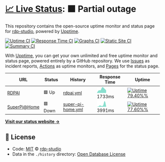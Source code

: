 # [📈 Live Status](https://rdp-studio.github.io/upptime): <!--live status--> **🟧 Partial outage**

This repository contains the open-source uptime monitor and status page for [rdp-studio](https://rdp-studio.github.io/upptime), powered by [Upptime](https://github.com/upptime/upptime).

[![Uptime CI](https://github.com/koj-co/upptime/workflows/Uptime%20CI/badge.svg)](https://github.com/koj-co/upptime/actions?query=workflow%3A%22Uptime+CI%22)
[![Response Time CI](https://github.com/koj-co/upptime/workflows/Response%20Time%20CI/badge.svg)](https://github.com/koj-co/upptime/actions?query=workflow%3A%22Response+Time+CI%22)
[![Graphs CI](https://github.com/koj-co/upptime/workflows/Graphs%20CI/badge.svg)](https://github.com/koj-co/upptime/actions?query=workflow%3A%22Graphs+CI%22)
[![Static Site CI](https://github.com/koj-co/upptime/workflows/Static%20Site%20CI/badge.svg)](https://github.com/koj-co/upptime/actions?query=workflow%3A%22Static+Site+CI%22)
[![Summary CI](https://github.com/koj-co/upptime/workflows/Summary%20CI/badge.svg)](https://github.com/koj-co/upptime/actions?query=workflow%3A%22Summary+CI%22)

With [Upptime](https://upptime.js.org), you can get your own unlimited and free uptime monitor and status page, powered entirely by a GitHub repository. We use [Issues](https://github.com/rdp-studio/upptime/issues) as incident reports, [Actions](https://github.com/rdp-studio/upptime/actions) as uptime monitors, and [Pages](https://rdp-studio.github.io/upptime) for the status page.

<!--start: status pages-->
<!-- This summary is generated by Upptime (https://github.com/upptime/upptime) -->
<!-- Do not edit this manually, your changes will be overwritten -->

| URL                                          | Status  | History                                                                                             | Response Time                                                                       | Uptime                                                                                                                                                                                                                           |
| -------------------------------------------- | ------- | --------------------------------------------------------------------------------------------------- | ----------------------------------------------------------------------------------- | -------------------------------------------------------------------------------------------------------------------------------------------------------------------------------------------------------------------------------- |
| [RDPAI](https://rdpai.utools.club)           | 🟩 Up   | [rdpai.yml](https://github.com/rdp-studio/upptime/commits/master/history/rdpai.yml)                 | <img alt="Response time graph" src="./graphs/rdpai.png" height="20"> 1733ms         | [![Uptime 79.40%%](https://img.shields.io/endpoint?url=https%3A%2F%2Fraw.githubusercontent.com%2Frdp-studio%2Fupptime%2Fmaster%2Fapi%2Frdpai%2Fuptime.json)](https://rdp-studio.github.io/upptime/history/rdpai)                 |
| [SuperPi@Home](https://piathome.utools.club) | 🟥 Down | [super-pi-home.yml](https://github.com/rdp-studio/upptime/commits/master/history/super-pi-home.yml) | <img alt="Response time graph" src="./graphs/super-pi-home.png" height="20"> 3991ms | [![Uptime 77.60%%](https://img.shields.io/endpoint?url=https%3A%2F%2Fraw.githubusercontent.com%2Frdp-studio%2Fupptime%2Fmaster%2Fapi%2Fsuper-pi-home%2Fuptime.json)](https://rdp-studio.github.io/upptime/history/super-pi-home) |

<!--end: status pages-->

[**Visit our status website →**](https://rdp-studio.github.io/upptime)

## 📄 License

- Code: [MIT](./LICENSE) © [rdp-studio](https://rdp-studio.github.io/upptime)
- Data in the `./history` directory: [Open Database License](https://opendatacommons.org/licenses/odbl/1-0/)
